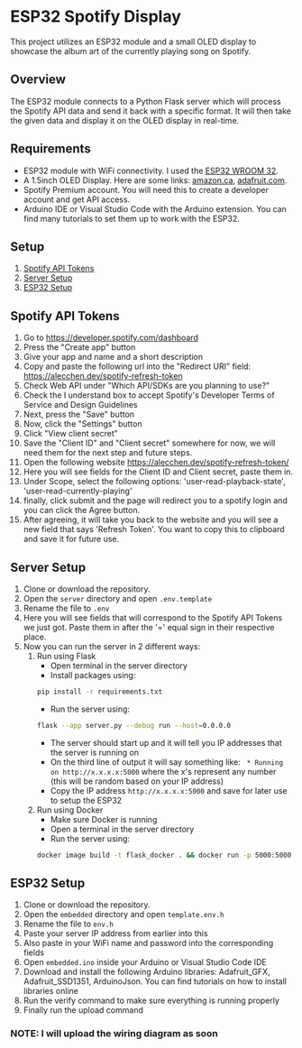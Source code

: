 # ESP32 Spotify Display


This project utilizes an ESP32 module and a small OLED display to showcase the album art of the currently playing song on Spotify.

## Overview

The ESP32 module connects to a Python Flask server which will process the Spotify API data and send it back with a specific format. It will then take the given data and display it on the OLED display in real-time. 


## Requirements
- ESP32 module with WiFi connectivity. I used the [ESP32 WROOM 32](https://www.amazon.ca/ESP-WROOM-32-NodeMCU-Development-Bluetooth-Microcontroller/dp/B0C9VSYS4N).
- A 1.5inch OLED Display. Here are some links: [amazon.ca](https://www.amazon.ca/1-5inch-RGB-OLED-Module-Interface/dp/B07V579YK2), [adafruit.com](https://www.adafruit.com/product/1431).
- Spotify Premium account. You will need this to create a developer account and get API access.
- Arduino IDE or Visual Studio Code with the Arduino extension. You can find many tutorials to set them up to work with the ESP32.


## Setup
1. [Spotify API Tokens](#spotify-api-tokens)
1. [Server Setup](#server-setup)
1. [ESP32 Setup](#esp32-setup)


## Spotify API Tokens
1. Go to https://developer.spotify.com/dashboard
1. Press the "Create app" button
1. Give your app and name and a short description
1. Copy and paste the following url into the "Redirect URI" field: https://alecchen.dev/spotify-refresh-token
1. Check Web API under "Which API/SDKs are you planning to use?"
1. Check the I understand box to accept Spotify's Developer Terms of Service and Design Guidelines
1. Next, press the "Save" button
1. Now, click the "Settings" button
1. Click "View client secret"
1. Save the "Client ID" and "Client secret" somewhere for now, we will need them for the next step and future steps.
1. Open the following website https://alecchen.dev/spotify-refresh-token/
1. Here you will see fields for the Client ID and Client secret, paste them in.
1. Under Scope, select the following options: 'user-read-playback-state', 'user-read-currently-playing'
1. finally, click submit and the page will redirect you to a spotify login and you can click the Agree button.
1. After agreeing, it will take you back to the website and you will see a new field that says 'Refresh Token'. You want to copy this to clipboard and save it for future use.


## Server Setup
1. Clone or download the repository.
1. Open the `server` directory and open `.env.template`
1. Rename the file to `.env`
1. Here you will see fields that will correspond to the Spotify API Tokens we just got. Paste them in after the '=' equal sign in their respective place.
1. Now you can run the server in 2 different ways:
    1. Run using Flask
        - Open terminal in the server directory
        - Install packages using:
        ```bash
        pip install -r requirements.txt
        ```
        - Run the server using:
        ```bash
        flask --app server.py --debug run --host=0.0.0.0
        ```
        - The server should start up and it will tell you IP addresses that the server is running on
        - On the third line of output it will say something like: ` * Running on http://x.x.x.x:5000` where the x's represent any number (this will be random based on your IP address)
        - Copy the IP address `http://x.x.x.x:5000` and save for later use to setup the ESP32
    1. Run using Docker
        - Make sure Docker is running
        - Open a terminal in the server directory
        - Run the server using:
        ```bash
        docker image build -t flask_docker . && docker run -p 5000:5000 -d flask_docker
        ```

## ESP32 Setup

1. Clone or download the repository.
1. Open the `embedded` directory and open `template.env.h`
1. Rename the file to `env.h`
1. Paste your server IP address from earlier into this
1. Also paste in your WiFi name and password into the corresponding fields
1. Open `embedded.ino` inside your Arduino or Visual Studio Code IDE
1. Download and install the following Arduino libraries: Adafruit_GFX, Adafruit_SSD1351, ArduinoJson. You can find tutorials on how to install libraries online
1. Run the verify command to make sure everything is running properly
1. Finally run the upload command

### NOTE: I will upload the wiring diagram as soon
